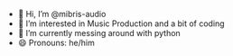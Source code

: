- 👋 Hi, I’m @mibris-audio
- 👀 I’m interested in Music Production and a bit of coding
- 🌱 I’m currently messing around with python
- 😄 Pronouns: he/him

<!---
mibris-audio/mibris-audio is a ✨ special ✨ repository because its `README.md` (this file) appears on your GitHub profile.
You can click the Preview link to take a look at your changes.
--->
